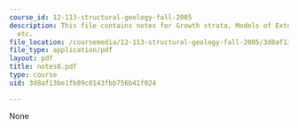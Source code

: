 ```yaml
---
course_id: 12-113-structural-geology-fall-2005
description: This file contains notes for Growth strata, Models of Extensional Faults
  etc.
file_location: /coursemedia/12-113-structural-geology-fall-2005/3d8af13be1fb89c0143fbb756b41f024_notes8.pdf
file_type: application/pdf
layout: pdf
title: notes8.pdf
type: course
uid: 3d8af13be1fb89c0143fbb756b41f024

---
```

None